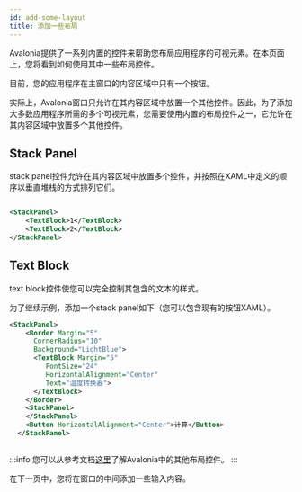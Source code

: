 ```yaml
---
id: add-some-layout
title: 添加一些布局
---
```


Avalonia提供了一系列内置的控件来帮助您布局应用程序的可视元素。在本页面上，您将看到如何使用其中一些布局控件。

目前，您的应用程序在主窗口的内容区域中只有一个按钮。

实际上，Avalonia窗口只允许在其内容区域中放置一个其他控件。因此，为了添加大多数应用程序所需的多个可视元素，您需要使用内置的布局控件之一，它允许在其内容区域中放置多个其他控件。

## Stack Panel

stack panel控件允许在其内容区域中放置多个控件，并按照在XAML中定义的顺序以垂直堆栈的方式排列它们。



<div style={{textAlign: 'center'}}>
    <img src="/img/get-started/add-some-layout/image (40) (1) (1).png" alt="" />
</div>

```xml
<StackPanel>
    <TextBlock>1</TextBlock>
    <TextBlock>2</TextBlock>
</StackPanel>
```

## Text Block

text block控件使您可以完全控制其包含的文本的样式。

为了继续示例，添加一个stack panel如下（您可以包含现有的按钮XAML）。

```xml
<StackPanel>
    <Border Margin="5" 
      CornerRadius="10"
      Background="LightBlue">
      <TextBlock Margin="5"
         FontSize="24" 
         HorizontalAlignment="Center"
         Text="温度转换器">
      </TextBlock>
    </Border>
    <StackPanel>
    </StackPanel>    
    <Button HorizontalAlignment="Center">计算</Button>
  </StackPanel>
```

<div style={{textAlign: 'center'}}>
    <img src="/img/get-started/add-some-layout/image (41) (1).png" alt="" />
</div>

:::info
您可以从参考文档[这里](../../reference/controls/layout-controls.md)了解Avalonia中的其他布局控件。
:::

在下一页中，您将在窗口的中间添加一些输入内容。